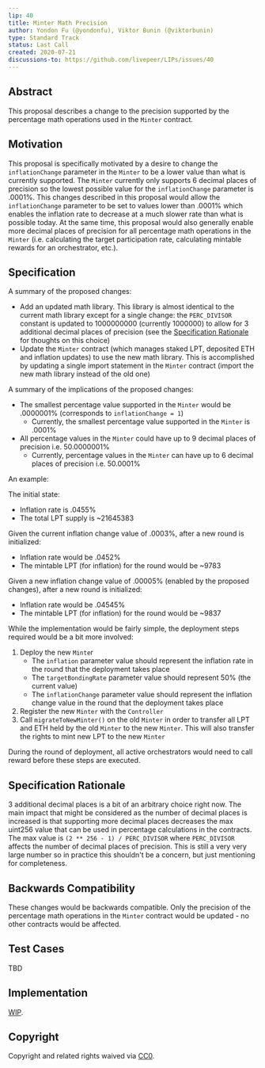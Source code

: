 ```yaml
---
lip: 40
title: Minter Math Precision
author: Yondon Fu (@yondonfu), Viktor Bunin (@viktorbunin)
type: Standard Track
status: Last Call
created: 2020-07-21
discussions-to: https://github.com/livepeer/LIPs/issues/40
---
```


## Abstract

This proposal describes a change to the precision supported by the percentage math operations used in the `Minter` contract.

## Motivation

This proposal is specifically motivated by a desire to change the `inflationChange` parameter in the `Minter` to be a lower value than what is currently supported. The `Minter` currently only supports 6 decimal places of precision so the lowest possible value for the `inflationChange` parameter is .0001%. This changes described in this proposal would allow the `inflationChange` parameter to be set to values lower than .0001% which enables the inflation rate to decrease at a much slower rate than what is possible today. At the same time, this proposal would also generally enable more decimal places of precision for all percentage math operations in the `Minter` (i.e. calculating the target participation rate, calculating mintable rewards for an orchestrator, etc.).

## Specification

A summary of the proposed changes:

- Add an updated math library. This library is almost identical to the current math library except for a single change: the `PERC_DIVISOR` constant is updated to 1000000000 (currently 1000000) to allow for 3 additional decimal places of precision (see the [Specification Rationale](#specification-rationale) for thoughts on this choice)
- Update the `Minter` contract (which manages staked LPT, deposited ETH and inflation updates) to use the new math library. This is accomplished by updating a single import statement in the `Minter` contract (import the new math library instead of the old one)

A summary of the implications of the proposed changes:

- The smallest percentage value supported in the `Minter` would be .0000001% (corresponds to `inflationChange = 1`)
    - Currently, the smallest percentage value supported in the `Minter` is .0001%
- All percentage values in the `Minter` could have up to 9 decimal places of precision i.e. 50.0000001%
    - Currently, percentage values in the `Minter` can have up to 6 decimal places of precision i.e. 50.0001%

An example:

The initial state:

- Inflation rate is .0455%
- The total LPT supply is ~21645383

Given the current inflation change value of .0003%, after a new round is initialized:

- Inflation rate would be .0452%
- The mintable LPT (for inflation) for the round would be ~9783

Given a new inflation change value of .00005% (enabled by the proposed changes), after a new round is initialized:

- Inflation rate would be .04545%
- The mintable LPT (for inflation) for the round would be ~9837

While the implementation would be fairly simple, the deployment steps required would be a bit more involved:

1. Deploy the new `Minte`r
    - The `inflation` parameter value should represent the inflation rate in the round that the deployment takes place
    - The `targetBondingRate` parameter value should represent 50% (the current value)
    - The `inflationChange` parameter value should represent the inflation change value in the round that the deployment takes place
2. Register the new `Minter` with the `Controller`
3. Call `migrateToNewMinter()` on the old `Minter` in order to transfer all LPT and ETH held by the old `Minter` to the new `Minter`. This will also transfer the rights to mint new LPT to the new `Minter`

During the round of deployment, all active orchestrators would need to call reward before these steps are executed.

## Specification Rationale

3 additional decimal places is a bit of an arbitrary choice right now. The main impact that might be considered as the number of decimal places is increased is that supporting more decimal places decreases the max uint256 value that can be used in percentage calculations in the contracts. The max value is `(2 ** 256 - 1) / PERC_DIVISOR` where `PERC_DIVISOR` affects the number of decimal places of precision. This is still a very very large number so in practice this shouldn't be a concern, but just mentioning for completeness. 

## Backwards Compatibility

These changes would be backwards compatible. Only the precision of the percentage math operations in the `Minter` contract would be updated - no other contracts would be affected.

## Test Cases

TBD

## Implementation

[WIP](https://github.com/yondonfu/protocol/tree/inflation-change-precision).

## Copyright

Copyright and related rights waived via [CC0](https://creativecommons.org/publicdomain/zero/1.0/).
